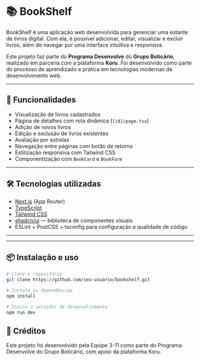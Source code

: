 # 📚 BookShelf

BookShelf é uma aplicação web desenvolvida para gerenciar uma estante de livros digital. Com ela, é possível adicionar, editar, visualizar e excluir livros, além de navegar por uma interface intuitiva e responsiva.

Este projeto faz parte do **Programa Desenvolve** do **Grupo Boticário**, realizado em parceria com a plataforma **Koru**. Foi desenvolvido como parte do processo de aprendizado e prática em tecnologias modernas de desenvolvimento web.

---

## 🚀 Funcionalidades

- Visualização de livros cadastrados
- Página de detalhes com rota dinâmica (`[id]/page.tsx`)
- Adição de novos livros
- Edição e exclusão de livros existentes
- Avaliação por estrelas
- Navegação entre páginas com botão de retorno
- Estilização responsiva com Tailwind CSS
- Componentização com `BookCard` e `BookForm`

---

## 🛠️ Tecnologias utilizadas

- [Next.js](https://nextjs.org/) (App Router)
- [TypeScript](https://www.typescriptlang.org/)
- [Tailwind CSS](https://tailwindcss.com/)
- [shadcn/ui](https://ui.shadcn.com/) — biblioteca de componentes visuais
- ESLint + PostCSS + tsconfig para configuração e qualidade de código

---


---

## 📦 Instalação e uso

```bash
# Clone o repositório
git clone https://github.com/seu-usuario/bookshelf.git

# Instale as dependências
npm install

# Inicie o servidor de desenvolvimento
npm run dev

```

## 🤝 Créditos
Este projeto foi desenvolvido pela Equipe 3-11 como parte do Programa Desenvolve do Grupo Boticário, com apoio da plataforma Koru.